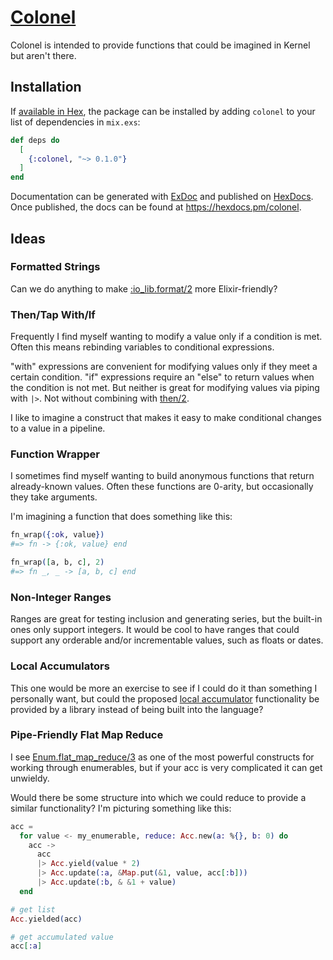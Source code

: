 # [Colonel](https://youtu.be/0Xb-oLS-cyY?t=18)

Colonel is intended to provide functions that could be imagined in Kernel but aren't there.

## Installation

If [available in Hex](https://hex.pm/docs/publish), the package can be installed
by adding `colonel` to your list of dependencies in `mix.exs`:

```elixir
def deps do
  [
    {:colonel, "~> 0.1.0"}
  ]
end
```

Documentation can be generated with [ExDoc](https://github.com/elixir-lang/ex_doc)
and published on [HexDocs](https://hexdocs.pm). Once published, the docs can
be found at <https://hexdocs.pm/colonel>.

## Ideas

### Formatted Strings

Can we do anything to make [:io_lib.format/2](https://www.erlang.org/doc/man/io_lib.html#format-2) more Elixir-friendly?

### Then/Tap With/If

Frequently I find myself wanting to modify a value only if a condition is met. Often this means rebinding variables to
conditional expressions.

"with" expressions are convenient for modifying values only if they meet a certain condition. "if" expressions require
an "else" to return values when the condition is not met. But neither is great for modifying values via piping with `|>`.
Not without combining with [then/2](https://hexdocs.pm/elixir/Kernel.html#then/2).

I like to imagine a construct that makes it easy to make conditional changes to a value in a pipeline.

### Function Wrapper

I sometimes find myself wanting to build anonymous functions that return already-known values. Often these functions are
0-arity, but occasionally they take arguments.

I'm imagining a function that does something like this:
```elixir
fn_wrap({:ok, value})
#=> fn -> {:ok, value} end

fn_wrap([a, b, c], 2)
#=> fn _, _ -> [a, b, c] end
```

### Non-Integer Ranges

Ranges are great for testing inclusion and generating series, but the built-in ones only support integers. It would be
cool to have ranges that could support any orderable and/or incrementable values, such as floats or dates.

### Local Accumulators

This one would be more an exercise to see if I could do it than something I personally want, but could the proposed
[local accumulator](https://elixirforum.com/t/local-accumulators-for-cleaner-comprehensions/60130) functionality be
provided by a library instead of being built into the language?

### Pipe-Friendly Flat Map Reduce

I see [Enum.flat_map_reduce/3](https://hexdocs.pm/elixir/Enum.html#flat_map_reduce/3) as one of the most powerful
constructs for working through enumerables, but if your acc is very complicated it can get unwieldy.

Would there be some structure into which we could reduce to provide a similar functionality? I'm picturing something
like this:
```elixir
acc =
  for value <- my_enumerable, reduce: Acc.new(a: %{}, b: 0) do
    acc ->
      acc
      |> Acc.yield(value * 2)
      |> Acc.update(:a, &Map.put(&1, value, acc[:b]))
      |> Acc.update(:b, & &1 + value)
  end

# get list
Acc.yielded(acc)

# get accumulated value
acc[:a]
```
